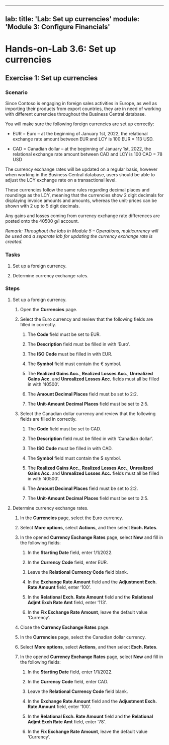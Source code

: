 
---
lab:
    title: 'Lab: Set up currencies'
    module: 'Module 3: Configure Financials'
---

Hands-on-Lab 3.6: Set up currencies
===================================

Exercise 1: Set up currencies
-----------------------------

### Scenario

Since Contoso is engaging in foreign sales activities in Europe, as well as
importing their products from export countries, they are in need of working with
different currencies throughout the Business Central database.

You will make sure the following foreign currencies are set up correctly:

-   EUR = Euro – at the beginning of January 1st, 2022, the relational exchange
    rate amount between EUR and LCY is 100 EUR = 113 USD.

-   CAD = Canadian dollar – at the beginning of January 1st, 2022, the
    relational exchange rate amount between CAD and LCY is 100 CAD = 78 USD

The currency exchange rates will be updated on a regular basis, however when
working in the Business Central database, users should be able to adjust the LCY
exchange rate on a transactional level.

These currencies follow the same rules regarding decimal places and roundings as
the LCY, meaning that the currencies show 2 digit decimals for displaying
invoice amounts and amounts, whereas the unit-prices can be shown with 2 up to 5
digit decimals.

Any gains and losses coming from currency exchange rate differences are posted
onto the 40500 g/l account.

*Remark: Throughout the labs in Module 5 – Operations, multicurrency will be
used and a separate lab for updating the currency exchange rate is created.*

### Tasks

1.  Set up a foreign currency.

2.  Determine currency exchange rates.

### Steps

1.  Set up a foreign currency.

    1.  Open the **Currencies** page.

    2.  Select the Euro currency and review that the following fields are filled
        in correctly.

        1.  The **Code** field must be set to EUR.

        2.  The **Description** field must be filled in with ‘Euro’.

        3.  The **ISO Code** must be filled in with EUR.

        4.  The **Symbol** field must contain the € symbol.

        5.  The **Realized Gains Acc.**, **Realized Losses Acc.**, **Unrealized
            Gains Acc.** and **Unrealized Losses Acc.** fields must all be
            filled in with ‘40500’.

        6.  The **Amount Decimal Places** field must be set to 2:2.

        7.  The **Unit-Amount Decimal Places** field must be set to 2:5.

    3.  Select the Canadian dollar currency and review that the following fields
        are filled in correctly.

        1.  The **Code** field must be set to CAD.

        2.  The **Description** field must be filled in with ‘Canadian dollar’.

        3.  The **ISO Code** must be filled in with CAD.

        4.  The **Symbol** field must contain the \$ symbol.

        5.  The **Realized Gains Acc.**, **Realized Losses Acc.**, **Unrealized
            Gains Acc.** and **Unrealized Losses Acc.** fields must all be
            filled in with ‘40500’.

        6.  The **Amount Decimal Places** field must be set to 2:2.

        7.  The **Unit-Amount Decimal Places** field must be set to 2:5.

2.  Determine currency exchange rates.

    1.  In the **Currencies** page, select the Euro currency.
    
    2. Select **More options**, select **Actions**, and then select **Exch. Rates**.

    3.  In the opened **Currency Exchange Rates** page, select **New** and fill
        in the following fields:

        1.  In the **Starting Date** field, enter 1/1/2022.

        2.  In the **Currency Code** field, enter EUR.

        3.  Leave the **Relational Currency Code** field blank.

        4.  In the **Exchange Rate Amount** field and the **Adjustment Exch.
            Rate Amount** field, enter ‘100’.

        5.  In the **Relational Exch. Rate Amount** field and the **Relational
            Adjmt Exch Rate Amt** field, enter ‘113’.

        6.  In the **Fix Exchange Rate Amount**, leave the default value
            ‘Currency’.

    4.  Close the **Currency Exchange Rates** page.

    5.  In the **Currencies** page, select the Canadian dollar currency.

    6. Select **More options**, select **Actions**, and then select **Exch. Rates**.

    7.  In the opened **Currency Exchange Rates** page, select **New** and fill
        in the following fields:

        1.  In the **Starting Date** field, enter 1/1/2022.

        2.  In the **Currency Code** field, enter CAD.

        3.  Leave the **Relational Currency Code** field blank.

        4.  In the **Exchange Rate Amount** field and the **Adjustment Exch.
            Rate Amount** field, enter ‘100’.

        5.  In the **Relational Exch. Rate Amount** field and the **Relational
            Adjmt Exch Rate Amt** field, enter ‘78’.

        6.  In the **Fix Exchange Rate Amount**, leave the default value
            ‘Currency’.
